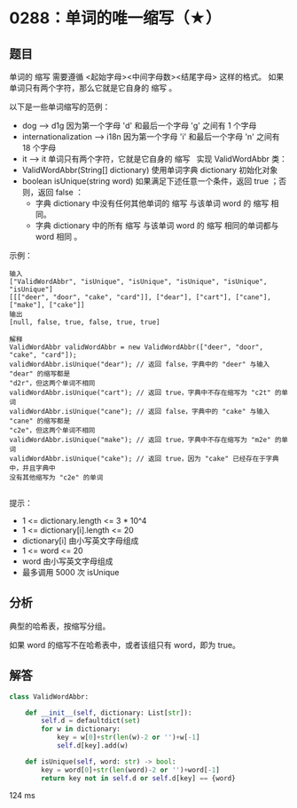 # 0288：单词的唯一缩写（★）


## 题目

单词的 缩写 需要遵循 <起始字母><中间字母数><结尾字母> 这样的格式。
如果单词只有两个字符，那么它就是它自身的 缩写 。

以下是一些单词缩写的范例：
- dog --> d1g 因为第一个字母 'd' 和最后一个字母 'g' 之间有 1 个字母
- internationalization --> i18n 因为第一个字母 'i' 和最后一个字母 'n' 之间有 18 个字母
- it --> it 单词只有两个字符，它就是它自身的 缩写
 
实现 ValidWordAbbr 类：
- ValidWordAbbr(String[] dictionary) 使用单词字典 dictionary 初始化对象
- boolean isUnique(string word) 如果满足下述任意一个条件，返回 true ；否则，返回 false ：
	- 字典 dictionary 中没有任何其他单词的 缩写 与该单词 word 的 缩写 相同。
	- 字典 dictionary 中的所有 缩写 与该单词 word 的 缩写 相同的单词都与 word 相同 。

示例：

	输入
	["ValidWordAbbr", "isUnique", "isUnique", "isUnique", "isUnique", "isUnique"]
	[[["deer", "door", "cake", "card"]], ["dear"], ["cart"], ["cane"], ["make"], ["cake"]]
	输出
	[null, false, true, false, true, true]

	解释
	ValidWordAbbr validWordAbbr = new ValidWordAbbr(["deer", "door", "cake", "card"]);
	validWordAbbr.isUnique("dear"); // 返回 false，字典中的 "deer" 与输入 "dear" 的缩写都是 
	"d2r"，但这两个单词不相同
	validWordAbbr.isUnique("cart"); // 返回 true，字典中不存在缩写为 "c2t" 的单词
	validWordAbbr.isUnique("cane"); // 返回 false，字典中的 "cake" 与输入 "cane" 的缩写都是 
	"c2e"，但这两个单词不相同
	validWordAbbr.isUnique("make"); // 返回 true，字典中不存在缩写为 "m2e" 的单词
	validWordAbbr.isUnique("cake"); // 返回 true，因为 "cake" 已经存在于字典中，并且字典中
	没有其他缩写为 "c2e" 的单词
	 
提示：
- 1 <= dictionary.length <= 3 * 10^4
- 1 <= dictionary[i].length <= 20
- dictionary[i] 由小写英文字母组成
- 1 <= word <= 20
- word 由小写英文字母组成
- 最多调用 5000 次 isUnique

## 分析

典型的哈希表，按缩写分组。

如果 word 的缩写不在哈希表中，或者该组只有 word，即为 true。

## 解答

```python
class ValidWordAbbr:

    def __init__(self, dictionary: List[str]):
        self.d = defaultdict(set)
        for w in dictionary:
            key = w[0]+str(len(w)-2 or '')+w[-1]
            self.d[key].add(w)

    def isUnique(self, word: str) -> bool:
        key = word[0]+str(len(word)-2 or '')+word[-1]
        return key not in self.d or self.d[key] == {word}
```
124 ms
